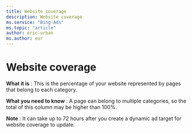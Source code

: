 ```yaml
---
title: Website coverage
description: Website coverage
ms.service: "Bing-Ads"
ms.topic: "article"
author: eric-urban
ms.author: eur
---
```


# Website coverage

**What it is** : This is the percentage of your website represented by pages that belong to each category.

**What you need to know** : A page can belong to multiple categories, so the total of this column may be higher than 100%.

**Note** : It can take up to 72 hours after you create a dynamic ad target for website coverage to update.


